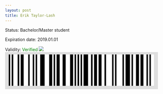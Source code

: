 ```yaml
---
layout: post
title: Erik Taylor-Lash
---
```


Status: Bachelor/Master student

Expiration date: 2019.01.01

Validity: <font color="green"> Verified</font> 
![](/members/img/Erik_Taylor-Lash.png)
![](/members/img/bar.png)
